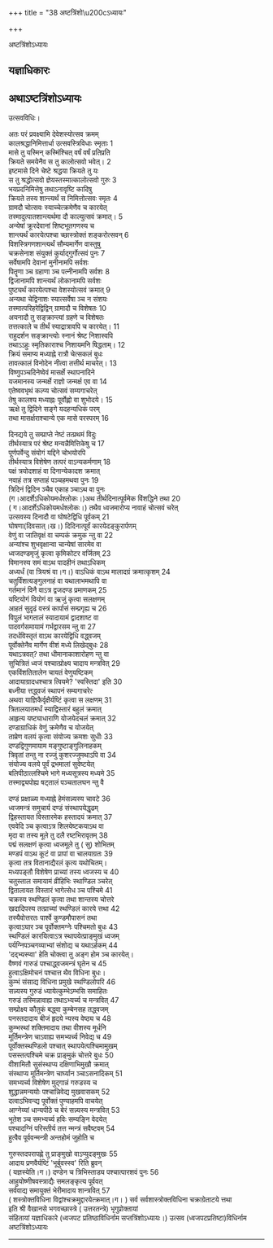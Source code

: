 +++
title = "38 अष्टत्रिंशो\u200cऽध्यायः"

+++





अष्टत्रिंशो‌ऽध्यायः  




  
यज्ञाधिकारः  
------------------  
अथाऽष्टत्रिंशोऽध्यायः  
----------------------  
उत्सवविधिः।  
  
अतः परं प्रवक्ष्यामि देवेशस्योत्सव क्रमम्  
कालश्रद्धानिमित्तार्धा उत्सवस्त्रिविधाः स्मृताः 1  
मासे तु यस्मिन् कस्मिंश्चित् वर्षं वर्षं प्रतिप्रति  
क्रियते समयेनैव स तु कालोत्सवो भवेत्। 2  
इष्टमासे दिने चेष्टे श्रद्धया क्रियते तु यः  
स तु श्रद्धोत्सवो ज्ञेयस्तस्मात्कालोत्सवो गुरुः 3  
भयप्रदनिमित्तेषु तथाऽनावृष्टि कादिषु  
क्रियते तस्य शान्त्यर्थं स निमित्तोत्सवः स्मृतः 4  
ग्रामदौ चोत्सवः स्याच्चेत्क्रमेणैव च कारयेत्  
तस्मादुत्पातशान्त्यर्थमा दौ काल्युत्सवं क्रमात्। 5  
अन्येषां क्रूरदेवानां शिष्टभूतगणस्य च  
शान्त्यर्थं कारयेत्पश्चा च्छास्त्रोक्तं शङ्करोत्सवन् 6  
विशस्त्रिगणशान्त्यर्थं सौम्यमार्गेण वास्तुषु  
चक्रसेनाश संयुक्तं कुर्याद्गुर्गोत्सवं पुनः 7  
सर्वेषामपि देवानां मुनीनामपि सर्वशः  
पितॄणा ञ्च ग्रहाणा ञ्च पत्नीनामपि सर्वशः 8  
द्विजानामपि शान्त्यर्थं लोकानामपि सर्वशः  
पुष्ट्यर्थं कारयेत्पश्चा वेशस्योत्सवं क्रमात् 9  
अन्यथा चेद्विनाशः स्यात्सर्वेषा ञ्च न संशयः  
तस्मात्परिहरेद्विद्विन् ग्रामादौ च विशेषतः 10  
अयनादौ तु सङ्क्रान्त्यां ग्रहणे च विशेषतः  
तत्तत्काले च तीर्थं स्याद्रात्रावपि च कारयेत्। 11  
राहुदर्शन सङ्क्रान्त्योः स्नानं श्रेष्ट निशास्वपि  
तथाऽऽहुः स्मृतिकाराश्च निशायमनि षिद्धताम्। 12  
क्रियं समाप्य मध्याह्ने रात्रौ चेत्सकलं बुधः  
तावत्कालं विनोदेन नीत्वा तत्तीर्थ माचरेत्। 13  
विष्णुपञ्चदिनेष्वेवं मासर्क्षे स्थापनादिने  
यजमानस्य जन्मर्क्षे राज्ञो जन्मर्क्ष एव वा 14  
एतेष्ववभृथं कल्प्य चोत्सवं सम्यगाचरेत्  
तेषु कालश्य मध्याह्नः पूर्वोह्णो वा शुभोदये। 15  
ऋक्षे तु द्विदिने सङ्गे यदहन्यधिकं परम्  
तथा मासर्क्षराश्चान्ये एक मासे परस्परम् 16  
  
  
दिनद्यये तु सम्प्राप्ते नेष्टं तत्प्रथमं विदुः  
तीर्थस्यात्र परं श्रेष्ट मन्यन्नैमित्तिकेषु च 17  
पूर्णपर्वेन्दु संयोगं यद्दिने चोभयोरपि  
तीर्थस्यात्र विशेषेण तत्परं वाऽन्यकर्मणाम् 18  
पक्षं त्रयोदशाहं वा दिनान्येकादश क्रमात्  
नवाहं तत्र सप्ताहं पञ्चहमथवा पुनः 19  
त्रिदिनं द्विदिन ञ्चैव एकाह ञ्चाऽथ वा पुनः  
(ग।आदर्शेऽधिकोयमर्धश्लोकः।)अथ तीर्थदिनात्पूर्वमेक विंशद्धिने तथा 20  
( ग।आदर्शेऽधिकोयमर्धश्लोकः।) तथैव ध्वजमारोप्य नावाहं चोत्सवं चरेत्  
उत्सवस्य दिनादौ वा घोषटेद्विधि पूर्वकम् 21  
घोषणा(दिवसात्।ख।) दिदिनात्पूर्वं कारयेदङ्कुरार्पणम्  
वेणुं वा जातिवृक्षं वा चम्पकं क्रमुक न्तु वा 22  
अन्यांश्च शुभवृक्षान्वा चान्येषां सारमेव वा  
ध्वजदण्डमृजुं कृत्वा कृमिकोटर वर्जितम् 23  
विमानस्य समं वाऽथ पादहीनं तथाऽधिकम्  
अध्यर्धं (वा त्रियश्रं वा।ग।) वाऽधिकं वाऽथ मालादग्रं क्रमात्कृशम् 24  
चतुर्विंशत्यङ्गुलनाहं वा यथालाभमथापि वा  
गर्तमानं विनै वाऽत्र द्वजदण्ड प्रमाणकम् 25  
यष्टियोगं वियोगं वा ऋजुं कृत्वा सलक्षणम्  
आहतं सुदृढं वस्त्रं कार्पासं सम्प्रगृह्य च 26  
विपुलं भागतालं स्यादायामं द्वादशाष्ट वा  
पादवर्गसमायामं गर्भद्वारसम न्तु वा 27  
तदर्धविस्तृतं वाऽथ कारयेद्विधि वद्ध्वजम्  
पूर्वोक्तेनैव मार्गेण वीशं मध्ये लिखेद्बुधः 28  
यथाऽत्रवत्? तथा धीमानाकाशारोहण न्तु वा  
सुचित्रितं ध्वजं पश्चात्प्रोक्ष्य चादाय मन्त्रवित् 29  
एकविंशतितालेन चायतं वेणुयष्टिकम्  
आदायाग्रादधश्चात्र त्वियमे? 'स्वस्तिदा' इति 30  
बध्नीया त्तद्ध्वजं स्थापनं सम्यगाचरेत्‍  
अथवा याज्ञिकैर्वृक्षैर्यष्टिं कृत्वा स लक्षणम् 31  
त्रितालयातमर्धं स्याद्विस्तारं बहुलं क्रमात्  
आहृत्य यष्ट्याधाराणि योजयेदचलं क्रमात् 32  
दण्डाग्राधिकं वेणुं क्रमेणैव च योजयेत्  
ताम्रेण वलयं कृत्वा संयोज्य क्रमशः सुधीः 33  
दण्डद्विगुणमायाम मङ्गुष्टाङ्गुलिनाहकम्  
त्रिवृतां तन्तु ना रज्जुं कुशरज्जुमथाऽपि वा 34  
संयोज्य वलये पूर्वं द्रभमालां सुवेष्टयेत्  
बलिपीठात्लश्चिमे भागे मध्यसूत्रस्य मध्यमे 35  
तस्माद्व्यपोह्य षट्तालं पञ्चतालघन न्तु वै  
  
दण्डं प्रक्षाळ्य मध्याह्ने हेमंसन्न्यस्य चावटे 36  
ध्वजमन्त्रं समुचार्य दण्डं संस्थापयेद्धृढम्  
द्विहस्तायत विस्तारमेक हस्तादयं क्रमात् 37  
एववेदि ञ्च कृत्वाऽत्र शिलयेष्टकयाऽथ वा  
मृदा वा तस्य मूले तु दलै रष्टभिरावृतम् 38  
पद्मं सलक्षणं कृत्वा ध्वजमूले तु ( सु) शोभितम्  
मण्डपं वाऽथ कूटं वा प्रापां वा चालयाग्रतः 39  
कृत्वा तत्र वितानाद्यैरलं कृत्य यथोचितम्।  
मध्यपङ्तौ विशेषेण प्राच्यां तस्य ध्वजस्य च 40  
चतुस्ताल समायामं व्रीहिभिः स्थाण्डिल ञ्चरेत्  
द्वितालायत विस्तारं भागेत्सेध ञ्च पश्चिमे 41  
चक्रस्य स्थण्डिलं कृत्वा तथा शान्तस्य चोत्तरे  
खदादिपस्य तत्प्राच्यां स्थण्डिलं कारये त्तथा 42  
तस्यैवोत्तरतः पार्श्वे कुण्डमौपासनं तथा  
कृत्वाऽघार ञ्च पूर्वोक्तमग्नेः पश्चिमतो बुधः 43  
स्थण्डिलं कारयित्वाऽत्र स्थापयेत्प्राङ्मुखं ध्वजम्  
पर्यग्निपञ्चगव्याभ्यां संशोद्य च यथाऽर्हकम् 44  
'दद्भ्यस्प्वा' हेति चोक्त्वा तु अङ्ग होम ञ्च कारयेत्।  
वैष्णवं गारुडं पश्चाद्ध्वजमन्त्रं घृतेन च 45  
हुत्वाऽक्षिमोचनं पश्चात्त थैव विधिना बुधः।  
कुम्भं संसाद्य विधिना प्रमुखे स्थण्डिलोपरि 46  
सन्न्यस्य गुरुडं ध्यायेत्कुम्भेऽम्भसि समाहितः  
गरुडं तस्मिन्नावाह्य तथाऽभ्यर्च्य च मन्त्रवित् 47  
सम्प्रोक्ष्य कौतुकं बद्ध्वा कुम्बेनसह तद्ध्वजम्  
पनस्तदादाय बीजं हृदये न्यस्य वेष्ठ्य च 48  
कुम्भस्थां शक्तिमादाय तथा वीशस्य मूर्धनि  
मूर्तिमन्त्रेण चाऽवाह्य समभ्यर्च्य निवेद्य च 49  
पूर्वोक्तस्थण्डिलो पश्चात् स्थापयेत्पश्चिमामुखम्  
पसस्तत्पश्चिमे चक्र प्राङ्मुकं चोत्तरे बुधः 50  
वीशामितौ सुसंस्थाप्य दक्षिणाभिमुखौ क्रमात्  
संस्थाप्य मूर्तिमन्त्रेण चार्घ्यान ञ्चाऽसनादिकम् 51  
समभ्यर्च्य विशेषेण मुद्गान्नं गरुडस्य च  
शुद्धान्नमन्ययोः पश्चान्निवेद्य मुखवासकम् 52  
दत्वाऽभिवन्द्य पूर्वोक्तं पुण्याहमपि वाचयेत्  
आग्नेय्यां धान्यपीठे च बेरं सन्न्यस्य मन्त्रवित् 53  
भूतेश ञ्च समभ्यर्च्य हविः सम्यङ्नि वेदयेत्  
पश्चादग्निं परिस्तीर्य तत्त न्मन्त्रं सवैष्टवम् 54  
हुत्वैव पूर्ववन्मन्त्री अन्तहोमं जुहोति च  
  
  
गुरुस्तदपरापह्णे तु प्राङ्मुखो वाऽप्युदङ्मुखः 55  
आदाय प्रणवैर्यष्टिं 'भूर्बुवस्स्व' रिति ब्रुवन्  
( यज्ञस्येति।ग।) दण्डेन च त्रिभिस्ताड्य पश्चात्पारशवं पुनः 56  
आहुयोष्णीषवस्त्राद्यैः समलङ्कृत्य पूर्ववत्  
सर्ववाद्य समायुक्तं भेरीमादाय शान्त्रवित् 57  
( शस्त्रोक्तविधिना विद्वांश्चक्रमुद्दारयेत्क्रमात्।ग। ) सर्व सर्वशास्त्रोक्तविधिना चक्राग्रेताटये त्तथा  
इति श्री वैखानसे भगवच्छास्त्रे ( उत्तरतन्त्रे) भृगुप्रोक्तायां  
संहितायां यज्ञाधिकारे (ध्वजपट प्रतिष्ठाविधिर्नाम सप्तत्रिंशोऽध्यायः।) उत्सव (ध्वजपटप्रतिष्टा)विधिर्नाम  
अष्टत्रिंशोऽध्यायः  


_________

